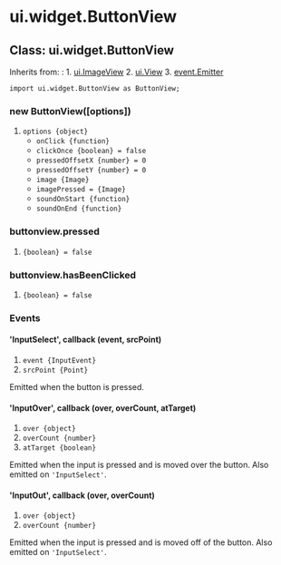 # ui.widget.ButtonView

## Class: ui.widget.ButtonView

Inherits from:
:    1. [ui.ImageView](./ui-images.html#class-ui.imageview)
     2. [ui.View](./ui-view.html)
     3. [event.Emitter](./event.html#class-event.emitter)

~~~
import ui.widget.ButtonView as ButtonView;
~~~

### new ButtonView([options])
1. `options {object}`
	* `onClick {function}`
	* `clickOnce {boolean} = false`
	* `pressedOffsetX {number} = 0`
	* `pressedOffsetY {number} = 0`
	* `image {Image}`
	* `imagePressed = {Image}`
	* `soundOnStart {function}`
	* `soundOnEnd {function}`

### buttonview.pressed
1. `{boolean} = false`

### buttonview.hasBeenClicked
1. `{boolean} = false`


### Events

#### \'InputSelect\', callback (event, srcPoint)
1. `event {InputEvent}`
2. `srcPoint {Point}`

Emitted when the button is pressed.

#### \'InputOver\', callback (over, overCount, atTarget)
1. `over {object}`
2. `overCount {number}`
3. `atTarget {boolean}`

Emitted when the input is pressed and is moved over the
button. Also emitted on `'InputSelect'`.

#### \'InputOut\', callback (over, overCount)
1. `over {object}`
2. `overCount {number}`

Emitted when the input is pressed and is moved off of the
button. Also emitted on `'InputSelect'`.
